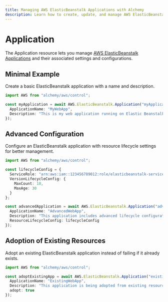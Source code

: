 ```yaml
---
title: Managing AWS ElasticBeanstalk Applications with Alchemy
description: Learn how to create, update, and manage AWS ElasticBeanstalk Applications using Alchemy Cloud Control.
---
```


# Application

The Application resource lets you manage [AWS ElasticBeanstalk Applications](https://docs.aws.amazon.com/elasticbeanstalk/latest/userguide/) and their associated settings and configurations.

## Minimal Example

Create a basic ElasticBeanstalk application with a name and description.

```ts
import AWS from "alchemy/aws/control";

const myApplication = await AWS.ElasticBeanstalk.Application("myApplication", {
  ApplicationName: "MyWebApp",
  Description: "This is my web application running on Elastic Beanstalk."
});
```

## Advanced Configuration

Configure an ElasticBeanstalk application with resource lifecycle settings for better management.

```ts
import AWS from "alchemy/aws/control";

const lifecycleConfig = {
  ServiceRole: "arn:aws:iam::123456789012:role/elasticbeanstalk-service-role",
  VersionLifecycleConfig: {
    MaxCount: 10,
    MaxAge: 30
  }
};

const advancedApplication = await AWS.ElasticBeanstalk.Application("advancedApplication", {
  ApplicationName: "AdvancedWebApp",
  Description: "This application includes advanced lifecycle configurations.",
  ResourceLifecycleConfig: lifecycleConfig
});
```

## Adoption of Existing Resources

Adopt an existing ElasticBeanstalk application instead of failing if it already exists.

```ts
import AWS from "alchemy/aws/control";

const adoptExistingApp = await AWS.ElasticBeanstalk.Application("existingApplication", {
  ApplicationName: "ExistingWebApp",
  Description: "This application is being adopted from existing resources.",
  adopt: true
});
```